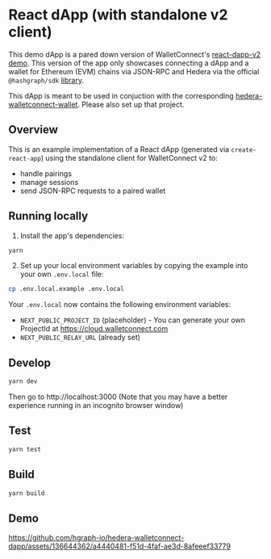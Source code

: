 # React dApp (with standalone v2 client)

This demo dApp is a pared down version of WalletConnect's [react-dapp-v2 demo](https://github.com/WalletConnect/web-examples/tree/main/dapps/react-dapp-v2). This version of the app only showcases connecting a dApp and a wallet for Ethereum (EVM) chains via JSON-RPC and Hedera via the official `@hashgraph/sdk` [library](https://github.com/hashgraph/hedera-sdk-js).

This dApp is meant to be used in conjuction with the corresponding [hedera-walletconnect-wallet](https://github.com/hgraph-io/hedera-walletconnect-wallet). Please also set up that project.

## Overview

This is an example implementation of a React dApp (generated via `create-react-app`) using the standalone
client for WalletConnect v2 to:

- handle pairings
- manage sessions
- send JSON-RPC requests to a paired wallet

## Running locally

1. Install the app's dependencies:

```bash
yarn
```

2. Set up your local environment variables by copying the example into your own `.env.local` file:

```bash
cp .env.local.example .env.local
```

Your `.env.local` now contains the following environment variables:

- `NEXT_PUBLIC_PROJECT_ID` (placeholder) - You can generate your own ProjectId at https://cloud.walletconnect.com
- `NEXT_PUBLIC_RELAY_URL` (already set)

## Develop

```bash
yarn dev
```

Then go to http://localhost:3000 (Note that you may have a better experience running in an incognito browser window)

## Test

```bash
yarn test
```

## Build

```bash
yarn build
```

## Demo

https://github.com/hgraph-io/hedera-walletconnect-dapp/assets/136644362/a4440481-f51d-4faf-ae3d-8afeeef33779


